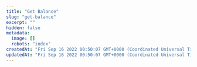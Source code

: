 ```yaml
---
title: "Get Balance"
slug: "get-balance"
excerpt: ""
hidden: false
metadata: 
  image: []
  robots: "index"
createdAt: "Fri Sep 16 2022 00:50:07 GMT+0000 (Coordinated Universal Time)"
updatedAt: "Fri Sep 16 2022 00:50:07 GMT+0000 (Coordinated Universal Time)"
---
```

